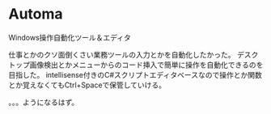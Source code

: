 # Automa
Windows操作自動化ツール＆エディタ

仕事とかのクソ面倒くさい業務ツールの入力とかを自動化したかった。
デスクトップ画像検出とかメニューからのコード挿入で簡単に操作を自動化できるのを目指した。
intellisense付きのC#スクリプトエディタベースなので操作とか関数とか覚えなくてもCtrl+Spaceで保管していける。

。。。ようになるはず。
